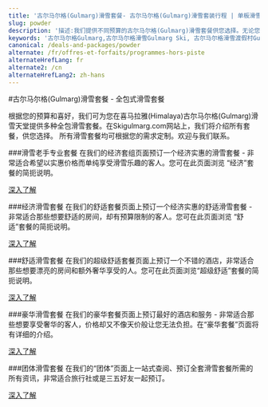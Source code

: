 ```yaml
---
title: '古尔马尔格(Gulmarg)滑雪套餐- 古尔马尔格(Gulmarg)滑雪套装行程 | 单板滑雪 | 滑雪 | 喀什米尔Kashmir | 古尔马尔Gulmarg | 印度India | Skigulmarg.com'
slug: powder
description: '描述:我们提供不同预算的古尔马尔格(Gulmarg)滑雪套餐供您选择。无论您要走经济实惠或想要来趟奢华的古尔马尔格(Gulmarg)滑雪之旅，请浏览我们的古尔马尔格(Gulmarg)滑雪套餐，依您所需点选理想套餐并与我们联系获取更多资讯。'
keywords: '古尔马尔格Gulmarg,古尔马尔格滑雪Gulmarg Ski, 古尔马尔格滑雪渡假村Gulmarg Ski Resort, 喀什米尔滑 Skiing in the Himalayas, 印度滑雪Skiing in India, 喜马拉雅Himalaya, 喀什米尔 Kashmir, Skigulmarg.com'
canonical: /deals-and-packages/powder
alternate: /fr/offres-et-forfaits/programmes-hors-piste
alternateHrefLang: fr
alternate2: /cn
alternateHrefLang2: zh-hans
---
```


#古尔马尔格(Gulmarg)滑雪套餐 - 全包式滑雪套餐

根据您的预算和喜好，我们可为您在喜马拉雅(Himalaya)古尔马尔格(Gulmarg)滑雪天堂提供多种全包滑雪套餐。在Skigulmarg.com网站上，我们将介绍所有套餐，供您选择。 所有滑雪套餐均可根据您的需求定制。欢迎与我们联系。

###滑雪老手专业套餐
在我们的经济套组页面预订一个经济实惠的滑雪套餐 - 非常适合希望以实惠价格而单纯享受滑雪乐趣的客人。您可在此页面浏览 “经济”套餐的简扼说明。

[深入了解<i class="fa fa-chevron-right" aria-hidden="true"></i>](ski-bum?classes=more-info)

###经济滑雪套餐
在我们的舒适套餐页面上预订一个经济实惠的舒适滑雪套餐 - 非常适合那些想要舒适的房间，却有预算限制的客人。您可在此页面浏览 “舒适”套餐的简扼说明。

[深入了解<i class="fa fa-chevron-right" aria-hidden="true"></i>](economic?classes=more-info)

###舒适滑雪套餐
在我们的超级舒适套餐页面上预订一个不错的酒店，非常适合那些想要漂亮的房间和额外奢华享受的人。您可在此页面浏览“超级舒适”套餐的简扼说明。

[深入了解<i class="fa fa-chevron-right" aria-hidden="true"></i>](comfort?classes=more-info)

###豪华滑雪套餐
在我们的豪华套餐页面上预订最好的酒店和服务 - 非常适合那些想要享受奢华的客人，价格却又不像天价般让您无法负担。在“豪华套餐”页面将有详细的介绍。

[深入了解<i class="fa fa-chevron-right" aria-hidden="true"></i>](deluxe?classes=more-info)

###团体滑雪套餐
在我们的“团体”页面上一站式查阅、预订全套滑雪套餐所需的所有资讯，非常适合旅行社或是三五好友一起预订。

[深入了解<i class="fa fa-chevron-right" aria-hidden="true"></i>](../group?classes=more-info)

```